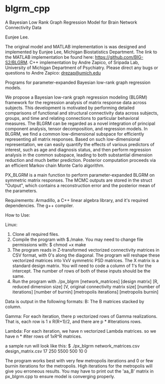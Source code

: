 # blgrm_cpp
A Bayesian Low Rank Graph Regression Model for Brain Network Connectivity Data

Eunjee Lee.


The original model and MATLAB implementation is was designed and implemented by Eunjee Lee, Michigan Biostatistics Department. The link to the MATLAB implementation be found here: https://github.com/BIG-S2/BLGRM. C++ implementation by Andre Zapico, of Sripada Lab, University of Michigan Department of Psychiatry. Please direct any bugs or questions to Andre Zapico: drezap@umich.edu


Programs for parameter-expanded Bayesian low-rank graph regression models.

We propose a Bayesian low-rank graph regression modeling (BLGRM) framework for the regression analysis of matrix response data across subjects. This development is motivated by performing detailed comparisons of functional and structural connectivity data across subjects, groups, and time and relating connections to particular behavioral measures. The BLGRM can be regarded as a novel integration of principal component analysis, tensor decomposition, and regression models. In BLGRM, we find a common low-dimensional subspace for efficiently representing all matrix responses. Based on such low-dimensional representation, we can easily quantify the effects of various predictors of interest, such as age and diagnosis status, and then perform regression analysis in the common subspace, leading to both substantial dimension reduction and much better prediction. Posterior computation proceeds via an efficient Markov chain Monte Carlo algorithm.

PX_BLGRM is a main function to perform parameter-expanded BLGRM on symmetric matrix responses. The MCMC outputs are stored in the struct "Output", which contains a reconstruction error and the posterior mean of the parameters.

Requirements:
Armadillo, a C++ linear algebra library, and it's required dependencies.
The g++ compiler.

How to Use:

Linux:
1) Clone all required files.
2) Compile the program with $./make. You may need to change file permissions with: $ chmod +x make
3) The program reads in Z-transformed vectorized connectivity matrices in CSV format, with 0's along the diagonal. The program will reshape these vectorized matrices into VxV symmetric PSD matrices. The X matrix is a standard design matrix. You will need to code a column of 1's for the intercept. The number of rows of both of these inputs should be the same.
4) Run the program with ./px_blgrm [network_matrices] [design matrix] [R, reduced dimension size] [V, original connectivity matrix size] [number of iterations] [number of burnin] [metropolis iterations] [metropolis burnin]

Data is output in the following formats:
B: The B matrices stacked by column.

Gamma: For each iteration, there p vectorized rows of Gamma realizations. That is, each row is 1 x R(R+1)/2, and there are p * #iterations rows.

Lambda: For each iteration, we have n vectorized Lambda matrices. so we have n * #iter rows of 1xR^R matrices.


a sample run will look like this:
$ ./px_blgrm network_matrices.csv design_matrix.csv 17 250 5500 500 10 0


The program works best with very few metropolis iterations and 0 or few burnin iterations for the metropolis. High iterations for the metropolis will give you erroneous results. You may have to print out the 'aa_B' matrix in px_blgrm.cpp to ensure model is converging properly.

